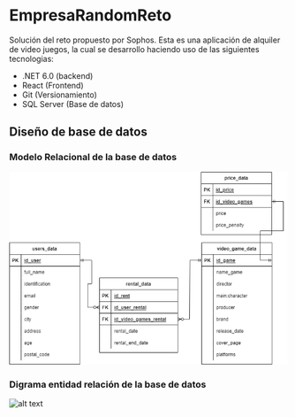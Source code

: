 # EmpresaRandomReto
Solución del reto propuesto por Sophos. Esta es una aplicación de alquiler de video juegos, la cual se desarrollo haciendo uso de las siguientes tecnologias:
* .NET 6.0 (backend)
* React (Frontend)
* Git (Versionamiento)
* SQL Server (Base de datos)

## Diseño de base de datos
### Modelo Relacional de la base de datos
![alt text](https://github.com/Carlosprimo/EmpresaRandomReto/blob/master/Images/Empresa%20random%20-%20Base%20de%20datos.drawio.png)
### Digrama entidad relación de la base de datos
![alt text](https://github.com/Carlosprimo/EmpresaRandomReto/blob/master/Images/Empresa%20random%20-%20Base%20de%20datos-P%C3%A1gina-2.drawio.png)
